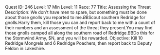 Quest ID: 246
Level: 17
Min Level: 11
Race: 77
Title: Assessing the Threat
Description: We don't have men to spare, but something must be done about those gnolls you reported to me.$B$BScout southern Redridge for gnolls.Harry them, kill those you can and report back to me with a count of their numbers and an assessment of the threat they present.You may find those gnolls camped all along the southern road of Redridge.$B$BDo this for the Stormwind Army, $N, and you will be rewarded.
Objective: Kill 10 Redridge Mongrels and 6 Redridge Poachers, then report back to Deputy Feldon in Lakeshire.
